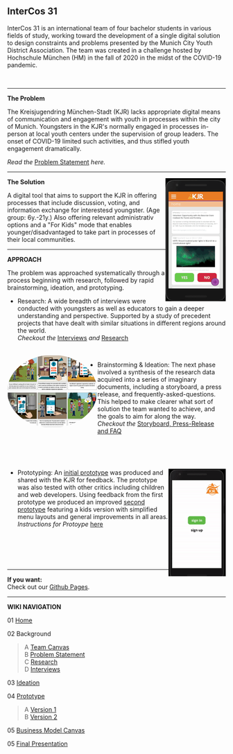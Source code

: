 ## InterCos 31

InterCos 31 is an international team of four bachelor students in various fields of study, working toward the development of a single digital solution to design constraints and problems presented by the Munich City Youth District Association. The team was created in a challenge hosted by Hochschule München (HM) in the fall of 2020 in the midst of the COVID-19 pandemic.

<br/>

---


**The Problem**

The Kreisjugendring München-Stadt (KJR) lacks appropriate digital means of communication and engagement with youth in processes within the city of Munich. Youngsters in the KJR's normally engaged in processes in-person at local youth centers under the supervision of group leaders. The onset of COVID-19 limited such activities, and thus stifled youth engagement dramatically.

*Read the* [Problem Statement](https://github.com/gxc-international-innovation-challenge/gxc-team-31/wiki/Problem-Statement) *here.*
<br/>

---
<p>
  <a href=""><img  align='right' src="readMeImg/ProtoAdult.gif"></a>
</p>

**The Solution** 

A digital tool that aims to support the KJR in offering processes that include discussion, voting, and information exchange for interestesd youngster. (Age group: 6y.-21y.)
Also offering relevant administrativ options and a "For Kids" mode that enables younger/disadvantaged to take part in processes of their local communities.

---


**APPROACH**

The problem was approached systematically through a process beginning with research, followed by rapid brainstorming, ideation, and prototyping.

- Research: A wide breadth of interviews were conducted with youngsters as well as educators to gain a deeper understanding and perspective. Supported by a study of precedent projects that have dealt with similar situations in different regions around the world.<br/>*Checkout the* [Interviews](https://github.com/gxc-international-innovation-challenge/gxc-team-31/wiki/Stakeholder-Interviews) *and* [Research](https://github.com/gxc-international-innovation-challenge/gxc-team-31/wiki/Research)
<br/>
<a>
  <img style="border-radius:50%" align="left" src='readMeImg/storyboard-thumb.PNG' />
</a>

- Brainstorming & Ideation: The next phase involved a synthesis of the research data acquired into a series of imaginary documents, including a storyboard, a press release, and frequently-asked-questions. This helped to make clearer what sort of solution the team wanted to achieve, and the goals to aim for along the way.<br/>*Checkout the* [Storyboard, Press-Release and FAQ](https://github.com/gxc-international-innovation-challenge/gxc-team-31/wiki/Assignment-Ideation)
<br/>
<br/>
<br/>

<p>
  <a href=""><img  align='right' src='readMeImg/protoKids.gif'></a>
</p>

- Prototyping: An [initial prototype](https://www.figma.com/proto/NT97XEBawDZI0jdY4pDuLH/gxc_prototype_v1.0_31?node-id=0%3A1&scaling=scale-down) was produced and shared with the KJR for feedback. The prototype was also tested with other critics including children and web developers. Using feedback from the first prototype we produced an improved [second prototype](https://www.figma.com/proto/2mMAvq56hEX7r5Xwsx5KP8/gxc_prototype_v2.0_31?node-id=0%3A1&scaling=scale-down) featuring a kids version with simplified menu layouts and general improvements in all areas.<br/>
*Instructions for Protoype* [here](https://github.com/gxc-international-innovation-challenge/gxc-team-31/wiki/Prototype)

<br/><br/><br/><br/>


***
**If you want:**
<br />Check out our [Github Pages](https://gxc-international-innovation-challenge.github.io/gxc-team-31/).
***

**WIKI NAVIGATION**

01 [Home](https://github.com/gxc-international-innovation-challenge/gxc-team-31/wiki)

02 Background 
> A [Team Canvas](https://github.com/gxc-international-innovation-challenge/gxc-team-31/wiki/Team-Canvas)
<br /> B [Problem Statement](https://github.com/gxc-international-innovation-challenge/gxc-team-31/wiki/Problem-Statement)
<br /> C [Research](https://github.com/gxc-international-innovation-challenge/gxc-team-31/wiki/Research)
<br /> D [Interviews](https://github.com/gxc-international-innovation-challenge/gxc-team-31/wiki/Stakeholder-Interviews)

03 [Ideation](https://github.com/gxc-international-innovation-challenge/gxc-team-31/wiki/Assignment-Ideation)

04 [Prototype](https://github.com/gxc-international-innovation-challenge/gxc-team-31/wiki/Prototype)
> A [Version 1](https://github.com/gxc-international-innovation-challenge/gxc-team-31/wiki/Prototyping-a-solution:--Sprint-1)
<br /> B [Version 2](https://github.com/gxc-international-innovation-challenge/gxc-team-31/wiki/Prototyping-a-solution:--Sprint-2)

05 [Business Model Canvas](https://github.com/gxc-international-innovation-challenge/gxc-team-31/wiki/Business-Model-Canvas)

05 [Final Presentation](https://github.com/gxc-international-innovation-challenge/gxc-team-31/wiki/Final-Presentation)

